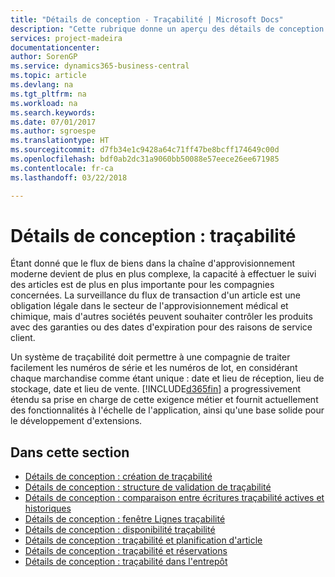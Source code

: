 ```yaml
---
title: "Détails de conception - Traçabilité | Microsoft Docs"
description: "Cette rubrique donne un aperçu des détails de conception pour la traçabilité."
services: project-madeira
documentationcenter: 
author: SorenGP
ms.service: dynamics365-business-central
ms.topic: article
ms.devlang: na
ms.tgt_pltfrm: na
ms.workload: na
ms.search.keywords: 
ms.date: 07/01/2017
ms.author: sgroespe
ms.translationtype: HT
ms.sourcegitcommit: d7fb34e1c9428a64c71ff47be8bcff174649c00d
ms.openlocfilehash: bdf0ab2dc31a9060bb50088e57eece26ee671985
ms.contentlocale: fr-ca
ms.lasthandoff: 03/22/2018

---
```

# <a name="design-details-item-tracking"></a>Détails de conception : traçabilité
Étant donné que le flux de biens dans la chaîne d'approvisionnement moderne devient de plus en plus complexe, la capacité à effectuer le suivi des articles est de plus en plus importante pour les compagnies concernées. La surveillance du flux de transaction d'un article est une obligation légale dans le secteur de l'approvisionnement médical et chimique, mais d'autres sociétés peuvent souhaiter contrôler les produits avec des garanties ou des dates d'expiration pour des raisons de service client.  

Un système de traçabilité doit permettre à une compagnie de traiter facilement les numéros de série et les numéros de lot, en considérant chaque marchandise comme étant unique : date et lieu de réception, lieu de stockage, date et lieu de vente. [!INCLUDE[d365fin](includes/d365fin_md.md)] a progressivement étendu sa prise en charge de cette exigence métier et fournit actuellement des fonctionnalités à l'échelle de l'application, ainsi qu'une base solide pour le développement d'extensions.  

## <a name="in-this-section"></a>Dans cette section  
* [Détails de conception : création de traçabilité](design-details-item-tracking-design.md)  
* [Détails de conception : structure de validation de traçabilité](design-details-item-tracking-posting-structure.md)  
* [Détails de conception : comparaison entre écritures traçabilité actives et historiques](design-details-active-versus-historic-item-tracking-entries.md)  
* [Détails de conception : fenêtre Lignes traçabilité](design-details-item-tracking-lines-window.md)  
* [Détails de conception : disponibilité traçabilité](design-details-item-tracking-availability.md)  
* [Détails de conception : traçabilité et planification d'article](design-details-item-tracking-and-planning.md)  
* [Détails de conception : traçabilité et réservations](design-details-item-tracking-and-reservations.md)  
* [Détails de conception : traçabilité dans l'entrepôt](design-details-item-tracking-in-the-warehouse.md)

